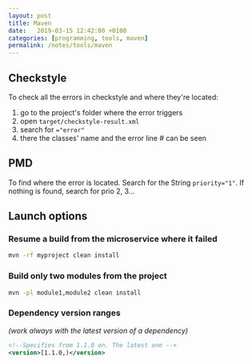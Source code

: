 ```yaml
---
layout: post
title: Maven
date:   2019-03-15 12:42:00 +0100
categories: [programming, tools, maven]
permalink: /notes/tools/maven
---
```


## Checkstyle
To check all the errors in checkstyle and where they're located:  
1. go to the project's folder where the error triggers
2. open `target/checkstyle-result.xml`
3. search for ``="error"``
4. there the classes' name and the error line # can be seen  

## PMD  
To find where the error is located. Search for the String `priority="1"`. If nothing is found, search for prio 2, 3...
<!--more-->

## Launch options
### Resume a build from the microservice where it failed

~~~ bash
mvn -rf myproject clean install
~~~

### Build only two modules from the project

~~~ bash
mvn -pl module1,module2 clean install
~~~

### Dependency version ranges
_(work always with the latest version of a dependency)_

~~~ xml
<!--Specifies from 1.1.0 on. The latest one -->
<version>[1.1.0,)</version>
~~~

